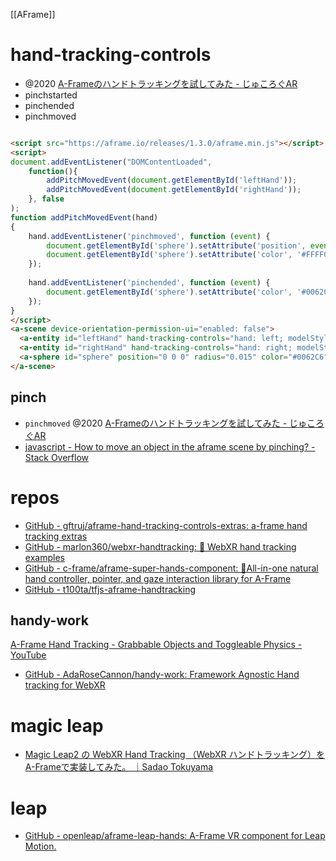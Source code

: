 [[AFrame]]

# hand-tracking-controls
- @2020 [A-Frameのハンドトラッキングを試してみた - じゅころぐAR](https://www.jyuko49.com/entry/2020/12/14/214715)
- pinchstarted
- pinchended
- pinchmoved
```html

<script src="https://aframe.io/releases/1.3.0/aframe.min.js"></script>
<script>
document.addEventListener("DOMContentLoaded", 
	function(){
		addPitchMovedEvent(document.getElementById('leftHand'));
		addPitchMovedEvent(document.getElementById('rightHand'));
	}, false
);
function addPitchMovedEvent(hand)
{
	hand.addEventListener('pinchmoved', function (event) {
		document.getElementById('sphere').setAttribute('position', event.detail.position);
		document.getElementById('sphere').setAttribute('color', '#FFFF00');
	});
	
	hand.addEventListener('pinchended', function (event) {
		document.getElementById('sphere').setAttribute('color', '#0062C6');
	});
}
</script>
<a-scene device-orientation-permission-ui="enabled: false">
  <a-entity id="leftHand" hand-tracking-controls="hand: left; modelStyle: dots;"></a-entity>
  <a-entity id="rightHand" hand-tracking-controls="hand: right; modelStyle: dots;"></a-entity>
  <a-sphere id="sphere" position="0 0 0" radius="0.015" color="#0062C6"></a-sphere>
</a-scene>
```

## pinch
- `pinchmoved` @2020 [A-Frameのハンドトラッキングを試してみた - じゅころぐAR](https://www.jyuko49.com/entry/2020/12/14/214715)
- [javascript - How to move an object in the aframe scene by pinching? - Stack Overflow](https://stackoverflow.com/questions/77000162/how-to-move-an-object-in-the-aframe-scene-by-pinching)

# repos
- [GitHub - gftruj/aframe-hand-tracking-controls-extras: a-frame hand tracking extras](https://github.com/gftruj/aframe-hand-tracking-controls-extras)
- [GitHub - marlon360/webxr-handtracking: 👐 WebXR hand tracking examples](https://github.com/marlon360/webxr-handtracking)
- [GitHub - c-frame/aframe-super-hands-component: 👐All-in-one natural hand controller, pointer, and gaze interaction library for A-Frame](https://github.com/c-frame/aframe-super-hands-component)
- [GitHub - t100ta/tfjs-aframe-handtracking](https://github.com/t100ta/tfjs-aframe-handtracking)

## handy-work
[A-Frame Hand Tracking - Grabbable Objects and Toggleable Physics - YouTube](https://www.youtube.com/watch?v=PQ2bQRERePo&ab_channel=DaniloPasquariello)

- [GitHub - AdaRoseCannon/handy-work: Framework Agnostic Hand tracking for WebXR](https://github.com/AdaRoseCannon/handy-work)

# magic leap
- [Magic Leap2 の WebXR Hand Tracking （WebXR ハンドトラッキング）をA-Frameで実装してみた。 ｜Sadao Tokuyama](https://note.com/st_one/n/n736ca900cb12)

# leap
- [GitHub - openleap/aframe-leap-hands: A-Frame VR component for Leap Motion.](https://github.com/openleap/aframe-leap-hands)
